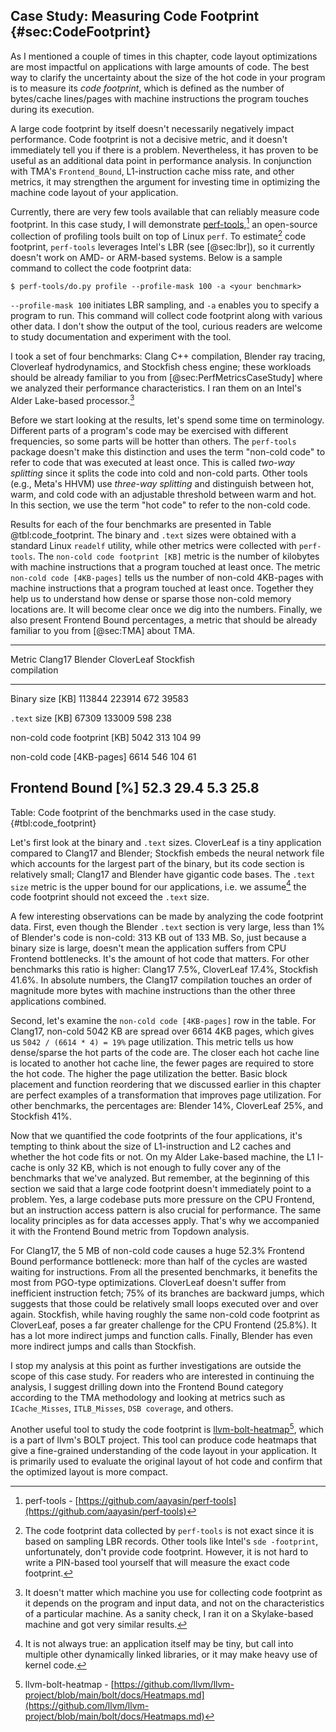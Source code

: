 ## Case Study: Measuring Code Footprint {#sec:CodeFootprint}

As I mentioned a couple of times in this chapter, code layout optimizations are most impactful on applications with large amounts of code. The best way to clarify the uncertainty about the size of the hot code in your program is to measure its *code footprint*, which is defined as the number of bytes/cache lines/pages with machine instructions the program touches during its execution.

A large code footprint by itself doesn't necessarily negatively impact performance. Code footprint is not a decisive metric, and it doesn't immediately tell you if there is a problem. Nevertheless, it has proven to be useful as an additional data point in performance analysis. In conjunction with TMA's `Frontend_Bound`, L1-instruction cache miss rate, and other metrics, it may strengthen the argument for investing time in optimizing the machine code layout of your application.

Currently, there are very few tools available that can reliably measure code footprint. In this case study, I will demonstrate [perf-tools](https://github.com/aayasin/perf-tools),[^1] an open-source collection of profiling tools built on top of Linux `perf`. To estimate[^2] code footprint, `perf-tools` leverages Intel's LBR (see [@sec:lbr]), so it currently doesn't work on AMD- or ARM-based systems. Below is a sample command to collect the code footprint data:

```
$ perf-tools/do.py profile --profile-mask 100 -a <your benchmark>
```

`--profile-mask 100` initiates LBR sampling, and `-a` enables you to specify a program to run. This command will collect code footprint along with various other data. I don't show the output of the tool, curious readers are welcome to study documentation and experiment with the tool.

I took a set of four benchmarks: Clang C++ compilation, Blender ray tracing, Cloverleaf hydrodynamics, and Stockfish chess engine; these workloads should be already familiar to you from [@sec:PerfMetricsCaseStudy] where we analyzed their performance characteristics. I ran them on an Intel's Alder Lake-based processor.[^5]

Before we start looking at the results, let's spend some time on terminology. Different parts of a program's code may be exercised with different frequencies, so some parts will be hotter than others. The `perf-tools` package doesn't make this distinction and uses the term "non-cold code" to refer to code that was executed at least once. This is called *two-way splitting* since it splits the code into cold and non-cold parts. Other tools (e.g., Meta's HHVM) use *three-way splitting* and distinguish between hot, warm, and cold code with an adjustable threshold between warm and hot. In this section, we use the term "hot code" to refer to the non-cold code.

Results for each of the four benchmarks are presented in Table @tbl:code_footprint. The binary and `.text` sizes were obtained with a standard Linux `readelf` utility, while other metrics were collected with `perf-tools`. The `non-cold code footprint [KB]` metric is the number of kilobytes with machine instructions that a program touched at least once. The metric `non-cold code [4KB-pages]` tells us the number of non-cold 4KB-pages with machine instructions that a program touched at least once. Together they help us to understand how dense or sparse those non-cold memory locations are. It will become clear once we dig into the numbers. Finally, we also present Frontend Bound percentages, a metric that should be already familiar to you from [@sec:TMA] about TMA.

--------------------------------------------------------------------------------
Metric                                  Clang17   Blender  CloverLeaf  Stockfish      
                                    compilation                                
----------------------------------- ----------- --------- ----------- ----------
Binary size [KB]                         113844    223914         672      39583

`.text` size [KB]                         67309    133009         598        238

non-cold code footprint [KB]               5042       313         104         99

non-cold code [4KB-pages]                  6614       546         104         61

Frontend Bound [%]                         52.3      29.4         5.3       25.8
--------------------------------------------------------------------------------

Table: Code footprint of the benchmarks used in the case study. {#tbl:code_footprint}

Let's first look at the binary and `.text` sizes. CloverLeaf is a tiny application compared to Clang17 and Blender; Stockfish embeds the neural network file which accounts for the largest part of the binary, but its code section is relatively small; Clang17 and Blender have gigantic code bases. The `.text size` metric is the upper bound for our applications, i.e. we assume[^3] the code footprint should not exceed the `.text` size.

A few interesting observations can be made by analyzing the code footprint data. First, even though the Blender `.text` section is very large, less than 1% of Blender's code is non-cold: 313 KB out of 133 MB. So, just because a binary size is large, doesn't mean the application suffers from CPU Frontend bottlenecks. It's the amount of hot code that matters. For other benchmarks this ratio is higher: Clang17 7.5%, CloverLeaf 17.4%, Stockfish 41.6%. In absolute numbers, the Clang17 compilation touches an order of magnitude more bytes with machine instructions than the other three applications combined.

Second, let's examine the `non-cold code [4KB-pages]` row in the table. For Clang17, non-cold 5042 KB are spread over 6614 4KB pages, which gives us `5042 / (6614 * 4) = 19%` page utilization. This metric tells us how dense/sparse the hot parts of the code are. The closer each hot cache line is located to another hot cache line, the fewer pages are required to store the hot code. The higher the page utilization the better. Basic block placement and function reordering that we discussed earlier in this chapter are perfect examples of a transformation that improves page utilization. For other benchmarks, the percentages are: Blender 14%, CloverLeaf 25%, and Stockfish 41%. 

Now that we quantified the code footprints of the four applications, it's tempting to think about the size of L1-instruction and L2 caches and whether the hot code fits or not. On my Alder Lake-based machine, the L1 I-cache is only 32 KB, which is not enough to fully cover any of the benchmarks that we've analyzed. But remember, at the beginning of this section we said that a large code footprint doesn't immediately point to a problem. Yes, a large codebase puts more pressure on the CPU Frontend, but an instruction access pattern is also crucial for performance. The same locality principles as for data accesses apply. That's why we accompanied it with the Frontend Bound metric from Topdown analysis. 

For Clang17, the 5 MB of non-cold code causes a huge 52.3% Frontend Bound performance bottleneck: more than half of the cycles are wasted waiting for instructions. From all the presented benchmarks, it benefits the most from PGO-type optimizations. CloverLeaf doesn't suffer from inefficient instruction fetch; 75% of its branches are backward jumps, which suggests that those could be relatively small loops executed over and over again. Stockfish, while having roughly the same non-cold code footprint as CloverLeaf, poses a far greater challenge for the CPU Frontend (25.8%). It has a lot more indirect jumps and function calls. Finally, Blender has even more indirect jumps and calls than Stockfish. 

I stop my analysis at this point as further investigations are outside the scope of this case study. For readers who are interested in continuing the analysis, I suggest drilling down into the Frontend Bound category according to the TMA methodology and looking at metrics such as `ICache_Misses`, `ITLB_Misses`, `DSB coverage`, and others.

Another useful tool to study the code footprint is [llvm-bolt-heatmap](https://github.com/llvm/llvm-project/blob/main/bolt/docs/Heatmaps.md)[^4], which is a part of llvm's BOLT project. This tool can produce code heatmaps that give a fine-grained understanding of the code layout in your application. It is primarily used to evaluate the original layout of hot code and confirm that the optimized layout is more compact.

[^1]: perf-tools - [https://github.com/aayasin/perf-tools](https://github.com/aayasin/perf-tools)
[^2]: The code footprint data collected by `perf-tools` is not exact since it is based on sampling LBR records. Other tools like Intel's `sde -footprint`, unfortunately, don't provide code footprint. However, it is not hard to write a PIN-based tool yourself that will measure the exact code footprint.
[^3]: It is not always true: an application itself may be tiny, but call into multiple other dynamically linked libraries, or it may make heavy use of kernel code.
[^4]: llvm-bolt-heatmap - [https://github.com/llvm/llvm-project/blob/main/bolt/docs/Heatmaps.md](https://github.com/llvm/llvm-project/blob/main/bolt/docs/Heatmaps.md)
[^5]: It doesn't matter which machine you use for collecting code footprint as it depends on the program and input data, and not on the characteristics of a particular machine. As a sanity check, I ran it on a Skylake-based machine and got very similar results.
